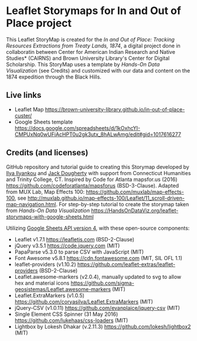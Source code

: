# Leaflet Storymaps for In and Out of Place project
This Leaflet StoryMap is created for the *In and Out of Place: Tracking Resources Extractions from Treaty Lands, 1874*, a digital project done in collaboratin between Center for American Indian Research and Native Studies* (CAIRNS) and Brown University Library's Center for Digital Scholarship. This StoryMap uses a template by *Hands-On Data Visualization* (see Credits) and customized with our data and content on the 1874 expedition through the Black Hills.

## Live links
- Leaflet Map https://brown-university-library.github.io/in-out-of-place-custer/
- Google Sheets template https://docs.google.com/spreadsheets/d/1kOxhcYI-CMPUxNq0wUFiAcHPT0u2gk3utx_8hALwAmg/edit#gid=1017616277

## Credits (and licenses)
GitHub repository and tutorial guide to creating this Storymap developed by [Ilya Ilyankou](https://github.com/ilyankou) and [Jack Dougherty](https://github.com/jackdougherty) with support from Connecticut Humanities and Trinity College, CT. Inspired by Code for Atlanta mapsfor.us (2016) https://github.com/codeforatlanta/mapsforus (BSD-3-Clause). Adapted from MUX Lab, Map Effects 100: https://github.com/muxlab/map-effects-100, see http://muxlab.github.io/map-effects-100/Leaflet/11_scroll-driven-map-navigation.html. For step-by-step tutorial to create the storymap taken from *Hands-On Data Visualization* https://HandsOnDataViz.org/leaflet-storymaps-with-google-sheets.html

Utilizing [Google Sheets API version 4](https://developers.google.com/sheets/api), with these open-source components:

- Leaflet v1.7.1 https://leafletjs.com (BSD-2-Clause)
- jQuery v3.5.1 https://code.jquery.com (MIT)
- PapaParse v5.3.0 to parse CSV with JavaScript (MIT)
- Font Awesome v5.8.1 https://cdn.fontawesome.com (MIT, SIL OFL 1.1)
- leaflet-providers (v1.10.2) https://github.com/leaflet-extras/leaflet-providers (BSD-2-Clause)
- Leaflet.awesome-markers (v2.0.4), manually updated to svg to allow hex and material icons https://github.com/sigma-geosistemas/Leaflet.awesome-markers (MIT)
- Leaflet.ExtraMarkers (v1.0.5) https://github.com/coryasilva/Leaflet.ExtraMarkers (MIT)
- jQuery-CSV (v1.0.11) https://github.com/evanplaice/jquery-csv (MIT)
- Single Element CSS Spinner (31 May 2016) https://github.com/lukehaas/css-loaders (MIT)
- Lightbox by Lokesh Dhakar (v.2.11.3) https://github.com/lokesh/lightbox2 (MIT)
